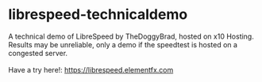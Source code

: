 # librespeed-technicaldemo
A technical demo of LibreSpeed by TheDoggyBrad, hosted on x10 Hosting.  Results may be unreliable, only a demo if the speedtest is hosted on a congested server.
<br>
<br>
Have a try here!: https://librespeed.elementfx.com
